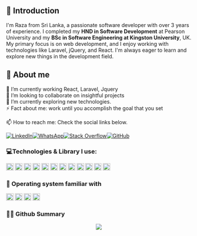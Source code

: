## 👋 Introduction
I'm Raza from Sri Lanka, a passionate software developer with over 3 years of experience. I completed my **HND in Software Development** at Pearson University and my **BSc in Software Engineering at Kingston University**, UK. My primary focus is on web development, and I enjoy working with technologies like Laravel, jQuery, and React. I'm always eager to learn and explore new things in the development field.
##  🌱 About me
🔭 I’m currently working React, Laravel, Jquery  
👯 I’m looking to collaborate on insightful projects  
🌱 I’m currently exploring new technologies.  
⚡ Fact about me: work until you accomplish the goal that you set

📫 How to reach me: Check the social links below.  

[![LinkedIn](https://img.shields.io/badge/linkedin-%230077B5.svg?style=for-the-badge&logo=linkedin&logoColor=white)](https://www.linkedin.com/in/mraza9798/)[![WhatsApp](https://img.shields.io/badge/WhatsApp-25D366?style=for-the-badge&logo=whatsapp&logoColor=white)](https://api.whatsapp.com/send/?phone=94767220996&text&type=phone_number&app_absent=0)[![Stack Overflow](https://img.shields.io/badge/-Stackoverflow-FE7A16?style=for-the-badge&logo=stack-overflow&logoColor=white)](https://stackoverflow.com/users/11043676)[![GitHub](https://img.shields.io/badge/github-%23121011.svg?style=for-the-badge&logo=github&logoColor=white)](https://github.com/Raza9798)

### 💻Technologies & Library I use:
<img src="https://ziadoua.github.io/m3-Markdown-Badges/badges/Laravel/laravel2.svg" height="20px"> <img src="https://ziadoua.github.io/m3-Markdown-Badges/badges/MySQL/mysql3.svg" height="20px"> <img src="https://ziadoua.github.io/m3-Markdown-Badges/badges/React/react1.svg" height="20px"> <img src="https://ziadoua.github.io/m3-Markdown-Badges/badges/TypeScript/typescript1.svg" height="20px">
<img src="https://ziadoua.github.io/m3-Markdown-Badges/badges/jQuery/jquery3.svg" height="20px">
<img src="https://ziadoua.github.io/m3-Markdown-Badges/badges/Axios/axios1.svg" height="20px">
<img src="https://ziadoua.github.io/m3-Markdown-Badges/badges/Bootstrap/bootstrap1.svg" height="20px">
<img src="https://ziadoua.github.io/m3-Markdown-Badges/badges/Flutter/flutter1.svg" height="20px">
<img src="https://ziadoua.github.io/m3-Markdown-Badges/badges/npm/npm2.svg" height="20px">
<img src="https://ziadoua.github.io/m3-Markdown-Badges/badges/Git/git1.svg" height="20px"> <img src="https://ziadoua.github.io/m3-Markdown-Badges/badges/Docker/docker1.svg" height="20px">
<img src="https://ziadoua.github.io/m3-Markdown-Badges/badges/Postman/postman1.svg" height="20px">


### 🔧 Operating system familiar with
<img src="https://ziadoua.github.io/m3-Markdown-Badges/badges/Windows/windows2.svg" height="20px"> <img src="https://ziadoua.github.io/m3-Markdown-Badges/badges/Linux/linux2.svg" height="20px"> <img src="https://ziadoua.github.io/m3-Markdown-Badges/badges/macOS/macos2.svg" height="20px"> <img src="https://ziadoua.github.io/m3-Markdown-Badges/badges/Ubuntu/ubuntu2.svg" height="20px">

### :woman_technologist: Github Summary
<p align="center">
  <a href="https://github.com/raza9798">
    <img src="http://github-profile-summary-cards.vercel.app/api/cards/profile-details?username=Raza9798&theme=transparent" />
  </a>
</p>
